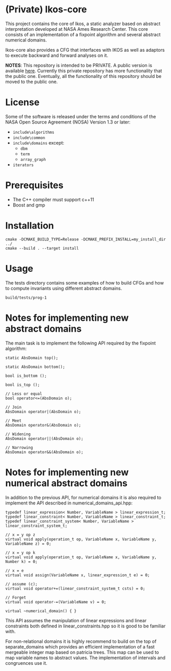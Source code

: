 # (Private) Ikos-core #

This project contains the core of Ikos, a static analyzer based on
abstract interpretation developed at NASA Ames Research Center. This
core consists of an implementation of a fixpoint algorithm and several
abstract numerical domains.

Ikos-core also provides a CFG that interfaces with IKOS as well
as adaptors to execute backward and forward analyses on it.

**NOTES**: This repository is intended to be PRIVATE. A public version
  is available [here](https://github.com/seahorn/ikos-core). Currently
  this private repository has more functionality that the public
  one. Eventually, all the functionality of this repository should be
  moved to the public one.


# License #

Some of the software is released under the terms and conditions of the
NASA Open Source Agreement (NOSA) Version 1.3 or later:

- `include\algorithms`
- `include\common`
- `include\domains` except:
    - `dbm`
    - `term`
    - `array_graph` 
- `iterators`

# Prerequisites #

- The C++ compiler must support c++11
- Boost and gmp  

# Installation #

    cmake -DCMAKE_BUILD_TYPE=Release -DCMAKE_PREFIX_INSTALL=my_install_dir ../
	cmake --build . --target install 

# Usage #

The tests directory contains some examples of how to build CFGs and
how to compute invariants using different abstract domains.

`
build/tests/prog-1
`

# Notes for implementing new abstract domains #

The main task is to implement the following API required by the
fixpoint algorithm:
  
    static AbsDomain top();
    
    static AbsDomain bottom();
    
    bool is_bottom ();

    bool is_top ();

    // Less or equal
    bool operator<=(AbsDomain o);

    // Join
    AbsDomain operator|(AbsDomain o);

    // Meet
    AbsDomain operator&(AbsDomain o);

    // Widening
    AbsDomain operator||(AbsDomain o);

    // Narrowing 
    AbsDomain operator&&(AbsDomain o);
    
# Notes for implementing new numerical abstract domains #

In addition to the previous API, for numerical domains it is also required to implement the API described in
numerical_domains_api.hpp:

    typedef linear_expression< Number, VariableName > linear_expression_t;
    typedef linear_constraint< Number, VariableName > linear_constraint_t;
    typedef linear_constraint_system< Number, VariableName > linear_constraint_system_t;
  
    // x = y op z
    virtual void apply(operation_t op, VariableName x, VariableName y, VariableName z) = 0; 

    // x = y op k
    virtual void apply(operation_t op, VariableName x, VariableName y, Number k) = 0; 

    // x = e
    virtual void assign(VariableName x, linear_expression_t e) = 0; 

    // assume (c);
    virtual void operator+=(linear_constraint_system_t csts) = 0;

    // Forget
    virtual void operator-=(VariableName v) = 0;

    virtual ~numerical_domain() { }
      
This API assumes the manipulation of linear expressions and linear
constraints both defined in linear_constraints.hpp so it is good to be
familiar with.

For non-relational domains it is highly recommend to build on the top
of separate_domains which provides an efficient implementation of a
fast mergeable integer map based on patricia trees. This map can be
used to map variable names to abstract values. The implementation of
intervals and congruences use it.
